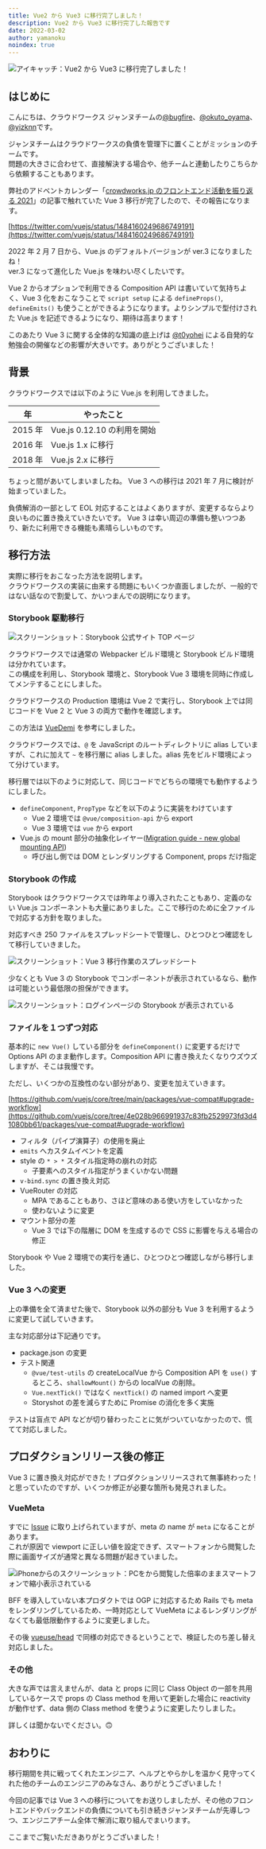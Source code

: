 ```yaml
---
title: Vue2 から Vue3 に移行完了しました！
description: Vue2 から Vue3 に移行完了した報告です
date: 2022-03-02
author: yamanoku
noindex: true
---
```


![アイキャッチ：Vue2 から Vue3 に移行完了しました！](https://i.gyazo.com/f37e1f4b21bab6bd8a9d0a0f2ff09fa5.png)

## はじめに

こんにちは、クラウドワークス ジャンヌチームの[@bugfire](https://qiita.com/bugfire)、[@okuto_oyama](https://twitter.com/okuto_oyama)、[@yizknn](https://qiita.com/yizknn)です。

ジャンヌチームはクラウドワークスの負債を管理下に置くことがミッションのチームです。<br>
問題の大きさに合わせて、直接解決する場合や、他チームと連動したりこちらから依頼することもあります。

弊社のアドベントカレンダー「[crowdworks.jp のフロントエンド活動を振り返る 2021](https://qiita.com/yamanoku/items/29a74ebf3d74b3017581)」の記事で触れていた Vue 3 移行が完了したので、その報告になります。

<!-- more -->

[https://twitter.com/vuejs/status/1484160249686749191](https://twitter.com/vuejs/status/1484160249686749191)

2022 年 2 月 7 日から、Vue.js のデフォルトバージョンが ver.3 になりましたね！<br>
ver.3 になって進化した Vue.js を味わい尽くしたいです。

Vue 2 からオプションで利用できる Composition API は書いていて気持ちよく、Vue 3 化をおこなうことで `script setup` による `defineProps()`, `defineEmits()` も使うことができるようになります。よりシンプルで型付けされた Vue.js を記述できるようになり、期待は高まります！

このあたり Vue 3 に関する全体的な知識の底上げは [@t0yohei](https://qiita.com/t0yohei) による自発的な勉強会の開催などの影響が大きいです。ありがとうございました！

## 背景

クラウドワークスでは以下のように Vue.js を利用してきました。

| 年      | やったこと                  |
| ------- | --------------------------- |
| 2015 年 | Vue.js 0.12.10 の利用を開始 |
| 2016 年 | Vue.js 1.x に移行           |
| 2018 年 | Vue.js 2.x に移行           |

ちょっと間があいてしまいましたね。
Vue 3 への移行は 2021 年 7 月に検討が始まっていました。

負債解消の一部として EOL 対応することはよくありますが、変更するならより良いものに置き換えていきたいです。
Vue 3 は幸い周辺の準備も整いつつあり、新たに利用できる機能も素晴らしいものです。

## 移行方法

実際に移行をおこなった方法を説明します。<br>
クラウドワークスの実装に由来する問題にもいくつか直面しましたが、一般的ではない話なので割愛して、かいつまんでの説明になります。

### Storybook 駆動移行

![スクリーンショット：Storybook 公式サイト TOP ページ](https://i.gyazo.com/b7e0722a37dd53e5cde9f12534987379.png)

クラウドワークスでは通常の Webpacker ビルド環境と Storybook ビルド環境は分かれています。<br>
この構成を利用し、Storybook 環境と、Storybook Vue 3 環境を同時に作成してメンテすることにしました。

クラウドワークスの Production 環境は Vue 2 で実行し、Storybook 上では同じコードを Vue 2 と Vue 3 の両方で動作を確認します。

この方法は [VueDemi](https://github.com/vueuse/vue-demi) を参考にしました。

クラウドワークスでは、`@` を JavaScript のルートディレクトリに alias していますが、これに加えて `~` を移行層に alias しました。alias 先をビルド環境によって分けています。

移行層では以下のように対応して、同じコードでどちらの環境でも動作するようにしました。

- `defineComponent`, `PropType` などを以下のように実装をわけています
  - Vue 2 環境では `@vue/composition-api` から export
  - Vue 3 環境では `vue` から export
- Vue.js の mount 部分の抽象化レイヤー([Migration guide - new global mounting API](https://v3-migration.vuejs.org/breaking-changes/global-api.html#a-new-global-api-createapp))
  - 呼び出し側では DOM とレンダリングする Component, props だけ指定

### Storybook の作成

Storybook はクラウドワークスでは昨年より導入されたこともあり、定義のない Vue.js コンポーネントも大量にありました。ここで移行のために全ファイルで対応する方針を取りました。

対応すべき 250 ファイルをスプレッドシートで管理し、ひとつひとつ確認をして移行していきました。

![スクリーンショット：Vue 3 移行作業のスプレッドシート](https://i.gyazo.com/794fb3b1f890a8f1806f87855081b435.png)

少なくとも Vue 3 の Storybook でコンポーネントが表示されているなら、動作は可能という最低限の担保ができます。

![スクリーンショット：ログインページの Storybook が表示されている](https://i.gyazo.com/46a88b847feabbb8fdaa2789d13969e4.png)

### ファイルを１つずつ対応

基本的に `new Vue()` している部分を `defineComponent()` に変更するだけで Options API のまま動作します。Composition API に書き換えたくなりウズウズしますが、そこは我慢です。

ただし、いくつかの互換性のない部分があり、変更を加えていきます。

[https://github.com/vuejs/core/tree/main/packages/vue-compat#upgrade-workflow](https://github.com/vuejs/core/tree/4e028b966991937c83fb2529973fd3d41080bb61/packages/vue-compat#upgrade-workflow)

- フィルタ（パイプ演算子）の使用を廃止
- `emits` へカスタムイベントを定義
- style の `* > *` スタイル指定時の崩れの対応
  - 子要素へのスタイル指定がうまくいかない問題
- `v-bind.sync` の置き換え対応
- VueRouter の対応
  - MPA であることもあり、さほど意味のある使い方をしていなかった
  - 使わないように変更
- マウント部分の差
  - Vue 3 では下の階層に DOM を生成するので CSS に影響を与える場合の修正

Storybook や Vue 2 環境での実行を通じ、ひとつひとつ確認しながら移行しました。

### Vue 3 への変更

上の準備を全て済ませた後で、Storybook 以外の部分も Vue 3 を利用するように変更して試していきます。

主な対応部分は下記通りです。

- package.json の変更
- テスト関連
  - `@vue/test-utils` の createLocalVue から Composition API を `use()` するところ、`shallowMount()` からの localVue の削除。
  - `Vue.nextTick()` ではなく `nextTick()` の named import へ変更
  - Storyshot の差を減らすために Promise の消化を多く実施

テストは盲点で API などが切り替わったことに気がついていなかったので、慌てて対応しました。

## プロダクションリリース後の修正

Vue 3 に置き換え対応ができた！プロダクションリリースされて無事終わった！と思っていたのですが、いくつか修正が必要な箇所も発見されました。

### VueMeta

すでに [Issue](https://github.com/nuxt/vue-meta/issues/696) に取り上げられていますが、meta の name が `meta` になることがあります。<br>
これが原因で viewport に正しい値を設定できず、スマートフォンから閲覧した際に画面サイズが通常と異なる問題が起きていました。

![iPhoneからのスクリーンショット：PCをから閲覧した倍率のままスマートフォンで縮小表示されている](https://i.gyazo.com/97ef52c848de3bad53f2ceee75ebe5d4.png)

BFF を導入していない本プロダクトでは OGP に対応するため Rails でも meta をレンダリングしているため、一時対応として VueMeta によるレンダリングがなくても最低限動作するように変更しました。

その後 [vueuse/head](https://github.com/vueuse/head) で同様の対応できるということで、検証したのち差し替え対応しました。

### その他

大きな声では言えませんが、data と props に同じ Class Object の一部を共用しているケースで props の Class method を用いて更新した場合に reactivity が動作せず、data 側の Class method を使うように変更したりしました。

詳しくは聞かないでください。🙃

## おわりに

移行期間を共に戦ってくれたエンジニア、ヘルプとやらかしを温かく見守ってくれた他のチームのエンジニアのみなさん、ありがとうございました！

今回の記事では Vue 3 への移行についてをお送りしましたが、その他のフロントエンドやバックエンドの負債についても引き続きジャンヌチームが先導しつつ、エンジニアチーム全体で解消に取り組んでまいります。

ここまでご覧いただきありがとうございました！
